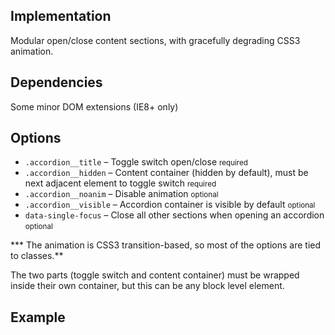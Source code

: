 ## Implementation
Modular open/close content sections, with gracefully degrading CSS3 animation.

## Dependencies
Some minor DOM extensions (IE8+ only)

## Options
<ul class="nobullet">
  <li><code>.accordion__title</code> &ndash; Toggle switch open/close <small>required</small></li>
  <li><code>.accordion__hidden</code> &ndash; Content container (hidden by default), must be next adjacent element to toggle switch <small>required</small></li>
  <li><code>.accordion__noanim</code> &ndash; Disable animation <small class="opt">optional</small></li>
  <li><code>.accordion__visible</code> &ndash; Accordion container is visible by default <small class="opt">optional</small></li>
  <li><code>data-single-focus</code> &ndash; Close all other sections when opening an accordion <small class="opt">optional</small></li>
</ul>

*** The animation is CSS3 transition-based, so most of the options are tied to classes.**

The two parts (toggle switch and content container) must be wrapped inside their own container, but this can be any block level element.

## Example
